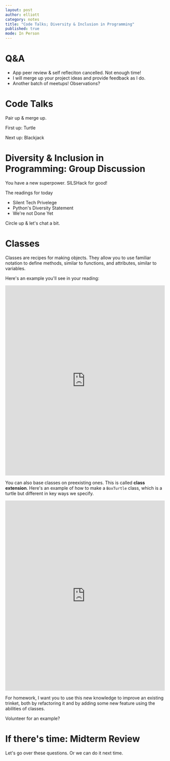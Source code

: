 ```yaml
---
layout: post
author: elliott
category: notes
title: "Code Talks; Diversity & Inclusion in Programming"
published: true
mode: In Person
---
```


# Q&A

* App peer review & self refleciton cancelled.  Not enough time!
* I will merge up your project ideas and provide feedback as I do.
* Another batch of meetups!  Observations?

# Code Talks

Pair up & merge up.

First up: Turtle

Next up: Blackjack

# Diversity & Inclusion in Programming: Group Discussion

You have a new superpower.  SILSHack for good!

The readings for today

- Silent Tech Privelege
- Python's Diversity Statement
- We're not Done Yet

Circle up & let's chat a bit.

# Classes

Classes are recipes for making objects.  They allow you to use familiar notation to define methods, similar to functions, and attributes, similar to variables.

Here's an example you'll see in your reading:

<iframe src="https://trinket.io/embed/python3/15442d2e1a" width="100%" height="600" frameborder="0" marginwidth="0" marginheight="0" allowfullscreen></iframe>

You can also base classes on preexisting ones.  This is called **class extension**.  Here's an example of how to make a `BoxTurtle` class, which is a turtle but different in key ways we specify.

<iframe src="https://trinket.io/embed/python/84d92ea244" width="100%" height="600" frameborder="0" marginwidth="0" marginheight="0" allowfullscreen></iframe>

For homework, I want you to use this new knowledge to improve an existing trinket, both by refactoring it and by adding some new feature using the abilities of classes.

Volunteer for an example?

# If there's time: Midterm Review

Let's go over these questions.  Or we can do it next time.